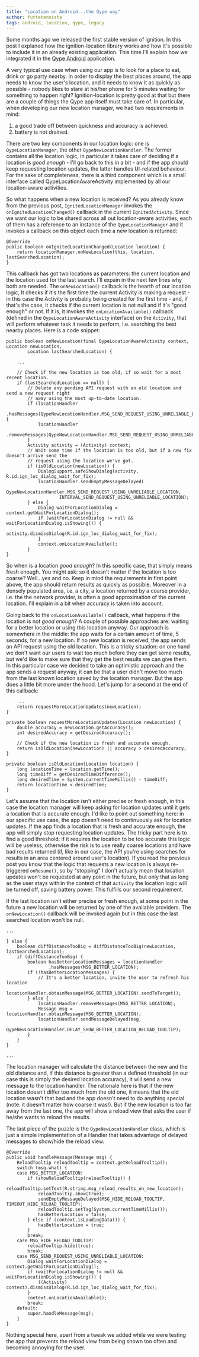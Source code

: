 ```yaml
---
title: "Location on Android...the Qype way"
author: futtetennista
tags: android, location, qype, legacy
---
```


Some months ago we released the first stable version of ignition. In this post I explaned how the ignition-location library works and how it's possible to include it in an already existing application. This time I'll explain how we integrated it in the [Qype Android](https://play.google.com/store/apps/details?id=com.qype.radar) application.
<!--more-->
A very typical use case when using our app is to look for a place to eat, drink or go party nearby. In order to display the best places around, the app needs to know the user's location, and it needs to know it as quickly as possible - nobody likes to stare at his/her phone for 5 minutes waiting for something to happen right? Ignition-location is pretty good at that but there are a couple of things the Qype app itself must take care of. In particular, when developing our new location manager, we had two requirements in mind:

1. a good trade off between quickness and accuracy is achieved.
2. battery is not drained.

There are two key components in our location logic: one is `QypeLocationManager`, the other `QypeNewLocationHandler`. The former contains all the location logic, in particular it takes care of deciding if a location is *good enough* - I'll go back to this in a bit - and if the app should keep requesting location updates, the latter handles UI-related behaviour. For the sake of completeness, there is a third component which is a small interface called QypeLocationAwareActivity implemented by all our location-aware activities.

So what happens when a new location is received? As you already know from the previous post, `IgnitedLocationManager` invokes the `onIgnitedLocationChanged()` callback in the current `IgnitedActivity`. Since we want our logic to be shared across all out location-aware activities, each of them has a reference to an instance of the `QypeLocationManager` and it invokes a callback on this object each time a new location is returned:

	@Override
	public boolean onIgnitedLocationChanged(Location location) {
	    return locationManager.onNewLocation(this, location, lastSearchedLocation);
	}

This callback has got two locations as parameters: the current location and the location used for the last search. I'll expain in the next few lines why both are needed. The `onNewLocation()` callback is the hearth of our location logic, It checks if it's the first time the current Activity is making a request - in this case the Activity is probably being created for the first time - and, if that's the case, it checks if the current location is not null and if it's "good enough" or not. If it is, it invokes the `onLocationAvailable()` callback (defined in the `QypeLocationAwareActivity` interface) on the `Activity`, that will perform whatever task it needs to perform, i.e. searching the best nearby places. Here is a code snippet:

	public boolean onNewLocation(final QypeLocationAwareActivity context, Location newLocation,
	        Location lastSearchedLocation) {

	    ...

	    // Check if the new location is too old, if so wait for a most recent location.
	    if (lastSearchedLocation == null) {
	        // Delete any pending API request with an old location and send a new request right
	        // away using the most up-to-date location.
	        if (locationHandler
	                .hasMessages(QypeNewLocationHandler.MSG_SEND_REQUEST_USING_UNRELIABLE_LOCATION)) {
	            locationHandler
	                    .removeMessages(QypeNewLocationHandler.MSG_SEND_REQUEST_USING_UNRELIABLE_LOCATION);
	        }
	        Activity activity = (Activity) context;
	        // Wait some time if the location is too old, but if a new fix doesn't arrive send the
	        // request using the location we've got.
	        if (isOldLocation(newLocation)) {
	            DialogSupport.safeShowDialog(activity, R.id.ign_loc_dialog_wait_for_fix);
	            locationHandler.sendEmptyMessageDelayed(
	                    QypeNewLocationHandler.MSG_SEND_REQUEST_USING_UNRELIABLE_LOCATION,
	                    INTERVAL_SEND_REQUEST_USING_UNRELIABLE_LOCATION);
	        } else {
	            Dialog waitForLocationDialog = context.getWaitForLocationDialog();
	            if (waitForLocationDialog != null && waitForLocationDialog.isShowing()) {
	                activity.dismissDialog(R.id.ign_loc_dialog_wait_for_fix);
	            }
	            context.onLocationAvailable();
	        }
	}

So when is a location *good enough*? In this specific case, that simply means fresh enough. You might ask: so it doesn't matter if the location is too coarse? Well...yes and no. Keep in mind the requirements in first point above, the app should return results as quickly as possible. Moreover in a densely populated area, i.e. a city, a location returned by a coarse provider, i.e. the the network provider, is often a good approximation of the current location. I'll explain in a bit when accuracy is taken into account.

Going back to the `onLocationAvailable()` callback, what happens if the location is not *good enough*? A couple of possible approaches are: waiting for a better location or using this location anyway. Our approach is somewhere in the middle: the app waits for a certain amount of time, 5 seconds, for a new location. If no new location is received, the app sends an API request using the old location. This is a tricky situation: on one hand we don't want our users to wait too much before they can get some results, but we'd like to make sure that they get the best results we can give them. In this particular case we decided to take an optimistic approach and the app sends a request anyway, it can be that a user didn't move too much from the last known location saved by the location manager. But the app does a little bit more under the hood. Let's jump for a second at the end of this callback:

	    ...
	    return requestMoreLocationUpdates(newLocation);
	}

	private boolean requestMoreLocationUpdates(Location newLocation) {
	    double accuracy = newLocation.getAccuracy();
	    int desiredAccuracy = getDesiredAccuracy();

	    // Check if the new location is fresh and accurate enough.
	    return isOldLocation(newLocation) || accuracy > desiredAccuracy;
	}

	private boolean isOldLocation(Location location) {
	    long locationTime = location.getTime();
	    long timeDiff = getDesiredTimeDifference();
	    long desiredTime = System.currentTimeMillis() - timeDiff;
	    return locationTime < desiredTime;
	}

Let's assume that the location isn't either precise or fresh enough, in this case the location manager will keep asking for location updates until it gets a location that is accurate enough. I'd like to point out something here: in our specific use case, the app doesn't need to continuously ask for location updates. If the app finds a location that is fresh and accurate enough, the app will simply stop requesting location updates. The tricky part here is to find a good threshold: if it requires the location to be too accurate this logic will be useless, otherwise the risk is to use really coarse locations and have bad results returned (if, like in our case, the API you're using searches for results in an area centered around user's location). If you read the previous post you know that the logic that requests a new location is always re-triggered `onResume()`, so by "stopping" I don't actually mean that location updates won't be requested at any point in the future, but only that as long as the user stays withiin the context of that `Activity` the location logic will be turned off, saving battery power. This fulfills our second requirement.

If the last location isn't either precise or fresh enough, at some point in the future a new location will be returned by one of the available providers. The `onNewLocation()` callback will be invoked again but in this case the last searched location won't be null.

    ...

    } else {
        boolean diffDistanceTooBig = diffDistanceTooBig(newLocation, lastSearchedLocation);
        if (diffDistanceTooBig) {
            boolean hasBetterLocationMessages = locationHandler
                    .hasMessages(MSG_BETTER_LOCATION);
            if (!hasBetterLocationMessages) {
                // It's a better location, invite the user to refresh his location
                locationHandler.obtainMessage(MSG_BETTER_LOCATION).sendToTarget();
            } else {
                locationHandler.removeMessages(MSG_BETTER_LOCATION);
                Message msg = locationHandler.obtainMessage(MSG_BETTER_LOCATION);
                locationHandler.sendMessageDelayed(msg,
                        QypeNewLocationHandler.DELAY_SHOW_BETTER_LOCATION_RELOAD_TOOLTIP);
            }
        }
    }

    ...

The location manager will calculate the distance between the new and the old distance and, if this distance is greater than a defined threshold (in our case this is simply the desired location accuracy), it will send a new message to the location handler. The rationale here is that if the new location doesn't differ too much from the old one, it means that the old location wasn't that bad and the app doesn't need to do anything special (note: it doesn't matter how coarse it was!). But if the new location is too far away from the last one, the app will show a reload view that asks the user if he/she wants to reload the results.

The last piece of the puzzle is the `QypeNewLocationHandler` class, which is just a simple implementation of a Handler that takes advantage of delayed messages to show/hide the reload view.

	@Override
	public void handleMessage(Message msg) {
	    ReloadTooltip reloadTooltip = context.getReloadTooltip();
	    switch (msg.what) {
	    case MSG_BETTER_LOCATION:
	        if (showReloadTooltip(reloadTooltip)) {
	            reloadTooltip.setText(R.string.msg_reload_results_on_new_location);
	            reloadTooltip.show(true);
	            sendEmptyMessageDelayed(MSG_HIDE_RELOAD_TOOLTIP, TIMEOUT_HIDE_RELOAD_TOOLTIP);
	            reloadTooltip.setTag(System.currentTimeMillis());
	            hasBetterLocation = false;
	        } else if (context.isLoadingData()) {
	            hasBetterLocation = true;
	        }
	        break;
	    case MSG_HIDE_RELOAD_TOOLTIP:
	        reloadTooltip.hide(true);
	        break;
	    case MSG_SEND_REQUEST_USING_UNRELIABLE_LOCATION:
	        Dialog waitForLocationDialog = context.getWaitForLocationDialog();
	        if (waitForLocationDialog != null && waitForLocationDialog.isShowing()) {
	            ((Activity) context).dismissDialog(R.id.ign_loc_dialog_wait_for_fix);
	        }
	        context.onLocationAvailable();
	        break;
	    default:
	        super.handleMessage(msg);
	    }
	}

Nothing special here, apart from a tweak we added while we were testing the app that prevents the reload view from being shown too often and becoming annoying for the user.
